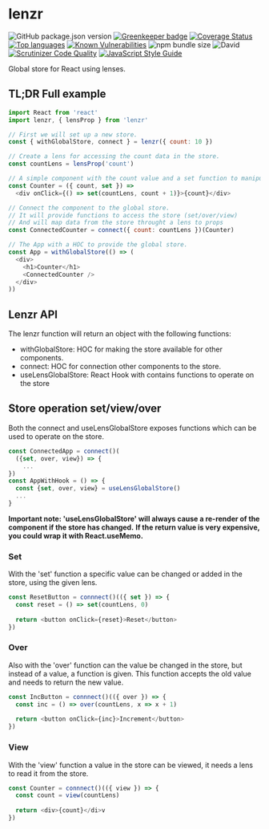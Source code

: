 # lenzr

![GitHub package.json version](https://img.shields.io/github/package-json/v/justbrody/lenzr.svg)
[![Greenkeeper badge](https://badges.greenkeeper.io/justbrody/lenzr.svg)](https://greenkeeper.io/)
[![Coverage Status](https://coveralls.io/repos/github/justbrody/lenzr/badge.svg?branch=master)](https://coveralls.io/github/justbrody/lenzr?branch=master)
[![Top languages](https://img.shields.io/github/languages/top/justbrody/lenzr.svg)](https://github.com/justbrody/lenzr/)
[![Known Vulnerabilities](https://snyk.io/test/github/justbrody/lenzr/badge.svg?targetFile=package.json)](https://snyk.io/test/github/justbrody/lenzr?targetFile=package.json)
![npm bundle size](https://img.shields.io/bundlephobia/min/lenzr@latest.svg)
![David](https://img.shields.io/david/dev/justbrody/lenzr.svg)
[![Scrutinizer Code Quality](https://scrutinizer-ci.com/g/justbrody/lenzr/badges/quality-score.png?b=master)](https://scrutinizer-ci.com/g/justbrody/lenzr/?branch=master)
[![JavaScript Style Guide](https://img.shields.io/badge/code_style-standard-brightgreen.svg)](https://standardjs.com)


Global store for React using lenses.

## TL;DR Full example
```javascript
import React from 'react'
import lenzr, { lensProp } from 'lenzr'

// First we will set up a new store.
const { withGlobalStore, connect } = lenzr({ count: 10 })

// Create a lens for accessing the count data in the store.
const countLens = lensProp('count')

// A simple component with the count value and a set function to manipulate the store.
const Counter = ({ count, set }) =>
  <div onClick={() => set(countLens, count + 1)}>{count}</div>

// Connect the component to the global store.
// It will provide functions to access the store (set/over/view)
// And will map data from the store throught a lens to props
const ConnectedCounter = connect({ count: countLens })(Counter)

// The App with a HOC to provide the global store.
const App = withGlobalStore(() => (
  <div>
    <h1>Counter</h1>
    <ConnectedCounter />
  </div>
))
```
## Lenzr API
The lenzr function will return an object with the following functions:
 * withGlobalStore: HOC for making the store available for other components.
 * connect: HOC for connection other components to the store.
 * useLensGlobalStore: React Hook with contains functions to operate on the store


## Store operation set/view/over
Both the connect and useLensGlobalStore exposes functions which can be used to operate on the store.

```javascript
const ConnectedApp = connect()(
  ({set, over, view}) => { 
    ... 
})
const AppWithHook = () => {
  const {set, over, view} = useLensGlobalStore()
  ...
}
```
**Important note: 'useLensGlobalStore' will always cause a re-render of the component if the store has changed.**
**If the return value is very expensive, you could wrap it with React.useMemo.**
### Set
With the 'set' function a specific value can be changed or added in the store, using the given lens.
```javascript
const ResetButton = connnect()(({ set }) => {
  const reset = () => set(countLens, 0)
  
  return <button onClick={reset}>Reset</button>
})
```

### Over
Also with the 'over' function can the value be changed in the store, but instead of a value, a function is given.
This function accepts the old value and needs to return the new value.
```javascript
const IncButton = connnect()(({ over }) => {
  const inc = () => over(countLens, x => x + 1)
  
  return <button onClick={inc}>Increment</button>
})
```

### View
With the 'view' function a value in the store can be viewed, it needs a lens to read it from the store.
```javascript
const Counter = connnect()(({ view }) => {
  const count = view(countLens)
  
  return <div>{count}</di>v
})
```
